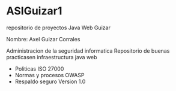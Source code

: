 # ASIGuizar1
repositorio de proyectos Java Web Guizar


Nombre: Axel Guizar Corrales

Administracion de la seguridad informatica
Repositorio de buenas practicasen infraestructura java web

  -  Politicas ISO 27000
  -  Normas y procesos OWASP
  -  Respaldo seguro
Version 1.0

